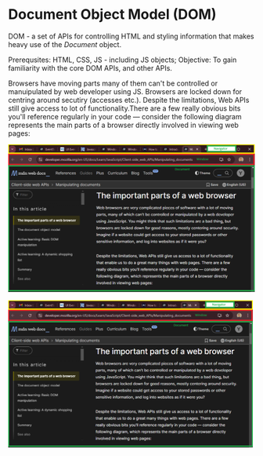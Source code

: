 # Document Object Model (DOM)

DOM - a set of APIs for controlling HTML and styling information that makes heavy use of the _Document_ object.

Prerequsites: HTML, CSS, JS - including JS objects;
Objective: To gain familiarity with the core DOM APIs, and other APIs.

Browsers have moving parts many of them can't be controlled or manuipulated by web developer using JS. Browsers
are locked down for centring around secutiry (accesses etc.). Despite the limitations, Web APIs still give access
to lot of functionality.There are a few really obvious bits you'll reference regularly in your code — consider
the following diagram represents the main parts of a browser directly involved in viewing web pages:

![Browser Structure](imgs/BrowserStructure.png)

<img src="imgs/BrowserStructure.png" alt="Browser Structure" width="500" height="300">
